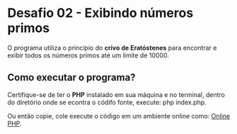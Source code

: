 # Desafio 02 - Exibindo números primos

O programa utiliza o princípio do **crivo de Eratóstenes** para encontrar e exibir todos os números primos até um limite de 10000.

## Como executar o programa?


Certifique-se de ter o **PHP** instalado em sua máquina e no terminal, dentro do diretório onde se econtra o códifo fonte, execute: php index.php.

Ou então copie, cole execute o código em um ambiente online como: [Online PHP](https://onlinephp.io/).